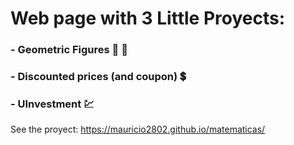 # Web page with 3 Little Proyects:
### - Geometric Figures 🔳 📐 
### - Discounted prices (and coupon) 💲
### - UInvestment 💹

See the proyect: https://mauricio2802.github.io/matematicas/ 
